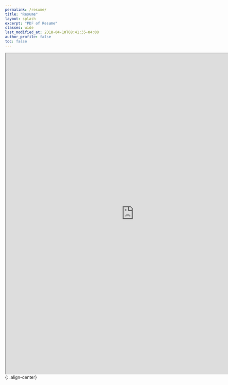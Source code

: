 ```yaml
---
permalink: /resume/
title: "Resume"
layout: splash
excerpt: "PDF of Resume"
classes: wide
last_modified_at: 2018-04-10T08:41:35-04:00
author_profile: false
toc: false
---
```


<iframe src="https://drive.google.com/file/d/1tqCl8KR0cjb183915J-NNfotmDR0UCQv/preview" width="840" height="1050"></iframe>{: .align-center}
